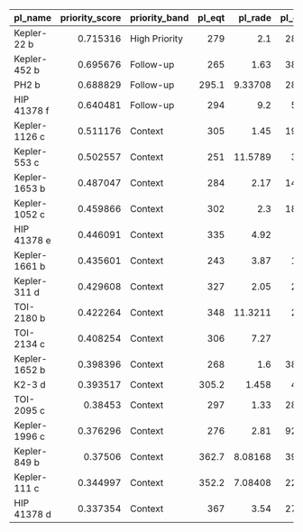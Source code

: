 | pl_name       |   priority_score | priority_band   |   pl_eqt |   pl_rade |   pl_orbper |   sy_vmag |   sy_snum |
|:--------------|-----------------:|:----------------|---------:|----------:|------------:|----------:|----------:|
| Kepler-22 b   |         0.715316 | High Priority   |    279   |   2.1     |    289.864  |    11.751 |         1 |
| Kepler-452 b  |         0.695676 | Follow-up       |    265   |   1.63    |    384.843  |    13.54  |         1 |
| PH2 b         |         0.688829 | Follow-up       |    295.1 |   9.33708 |    282.525  |    12.645 |         1 |
| HIP 41378 f   |         0.640481 | Follow-up       |    294   |   9.2     |    542.08   |     8.93  |         1 |
| Kepler-1126 c |         0.511176 | Context         |    305   |   1.45    |    199.669  |    14.221 |         1 |
| Kepler-553 c  |         0.502557 | Context         |    251   |  11.5789  |    328.24   |    15.034 |         1 |
| Kepler-1653 b |         0.487047 | Context         |    284   |   2.17    |    140.252  |    15.864 |         1 |
| Kepler-1052 c |         0.459866 | Context         |    302   |   2.3     |    180.922  |    14.932 |         1 |
| HIP 41378 e   |         0.446091 | Context         |    335   |   4.92    |    369      |     8.93  |         1 |
| Kepler-1661 b |         0.435601 | Context         |    243   |   3.87    |    175.06   |    14.357 |         2 |
| Kepler-311 d  |         0.429608 | Context         |    327   |   2.05    |    232.04   |    13.902 |         1 |
| TOI-2180 b    |         0.422264 | Context         |    348   |  11.3211  |    260.79   |     9.162 |         1 |
| TOI-2134 c    |         0.408254 | Context         |    306   |   7.27    |     95.5    |     8.933 |         1 |
| Kepler-1652 b |         0.398396 | Context         |    268   |   1.6     |     38.0972 |    16.86  |         1 |
| K2-3 d        |         0.393517 | Context         |    305.2 |   1.458   |     44.556  |    12.168 |         1 |
| TOI-2095 c    |         0.38453  | Context         |    297   |   1.33    |     28.1723 |    13.19  |         1 |
| Kepler-1996 c |         0.376296 | Context         |    276   |   2.81    |     92.7297 |    15.11  |         1 |
| Kepler-849 b  |         0.37506  | Context         |    362.7 |   8.08168 |    394.625  |    12.878 |         1 |
| Kepler-111 c  |         0.344997 | Context         |    352.2 |   7.08408 |    224.778  |    13.543 |         1 |
| HIP 41378 d   |         0.337354 | Context         |    367   |   3.54    |    278.362  |     8.93  |         1 |